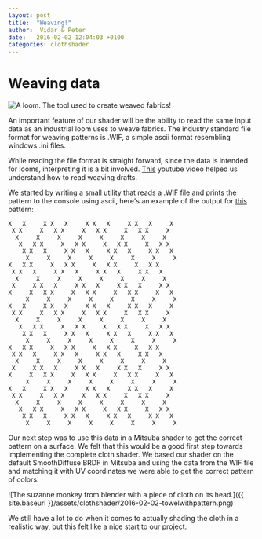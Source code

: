 ```yaml
---
layout: post
title:  "Weaving!"
author:  Vidar & Peter
date:   2016-02-02 12:04:03 +0100
categories: clothshader
---
```


# Weaving data

![A loom. The tool used to create weaved fabrics!](http://www.laplatafarms.com/weaving/images/Flip15_Neutral.jpg)

An important feature of our shader will be the ability to read the same input data as an industrial loom uses to weave fabrics. The industry standard file format for weaving patterns is .WIF, a simple ascii format resembling windows .ini files.

While reading the file format is straight forward, since the data is intended for looms, interpreting it is a bit involved. [This](https://www.youtube.com/watch?v=j18XHzZ6Mb8) youtube video helped us understand how to read weaving drafts. 

We started by writing a [small utility](https://github.com/vidarn/cloth-shader/tree/master/wif) that reads a .WIF file and prints the pattern to the console using ascii, here's an example of the output for [this](http://www.handweaving.net/draft-detail/41753) pattern:

    X   X     X X   X     X X   X     X X   X     X 
     X X     X   X X     X   X X     X   X X     X  
      X     X     X     X     X     X     X     X   
       X   X X     X   X X     X   X X     X   X X  
        X X   X     X X   X     X X   X     X X   X 
         X     X     X     X     X     X     X     X
    X   X X     X   X X     X   X X     X   X X     
     X X   X     X X   X     X X   X     X X   X    
      X     X     X     X     X     X     X     X   
     X     X X   X     X X   X     X X   X     X X  
    X     X   X X     X   X X     X   X X     X   X 
         X     X     X     X     X     X     X     X
    X   X     X X   X     X X   X     X X   X     X 
     X X     X   X X     X   X X     X   X X     X  
      X     X     X     X     X     X     X     X   
       X   X X     X   X X     X   X X     X   X X  
        X X   X     X X   X     X X   X     X X   X 
         X     X     X     X     X     X     X     X
    X   X X     X   X X     X   X X     X   X X     
     X X   X     X X   X     X X   X     X X   X    
      X     X     X     X     X     X     X     X   
     X     X X   X     X X   X     X X   X     X X  
    X     X   X X     X   X X     X   X X     X   X 
         X     X     X     X     X     X     X     X
    X   X     X X   X     X X   X     X X   X     X 
     X X     X   X X     X   X X     X   X X     X  
      X     X     X     X     X     X     X     X   
       X   X X     X   X X     X   X X     X   X X  
        X X   X     X X   X     X X   X     X X   X 
         X     X     X     X     X     X     X     X

    
Our next step was to use this data in a Mitsuba shader to get the correct pattern on a surface. We felt that this would be a good first step towards implementing the complete cloth shader.
We based our shader on the default SmoothDiffuse BRDF in Mitsuba and using the data from the WIF file and matching it with UV coordinates we were able to get the correct pattern of colors.

![The suzanne monkey from blender with a piece of cloth on its head.]({{ site.baseurl }}/assets/clothshader/2016-02-02-towelwithpattern.png)

We still have a lot to do when it comes to actually shading the cloth in a realistic way, but this felt like a nice start to our project.
